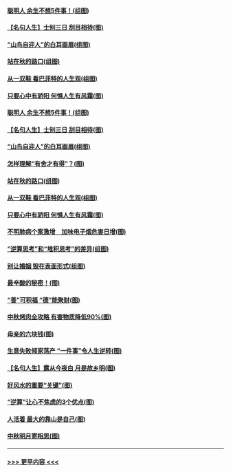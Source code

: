 #### [聪明人 余生不想5件事！(组图)](../pages/p8/907364.md?t=09152144) 
#### [【名句人生】士别三日 刮目相待(图)](../pages/p8/906988.md?t=09152144) 
#### [“山鸟自迎人”的白耳画眉(组图)](../pages/p8/907332.md?t=09152144) 
#### [站在秋的路口(组图)](../pages/p8/906914.md?t=09152144) 
#### [从一双鞋 看巴菲特的人生观(组图)](../pages/p8/907311.md?t=09152144) 
#### [只要心中有骄阳 何惧人生有风霜(图)](../pages/p8/907320.md?t=09152144) 
#### [聪明人 余生不想5件事！(组图)](../pages/p8/907364.md?t=09152144) 
#### [【名句人生】士别三日 刮目相待(图)](../pages/p8/906988.md?t=09152144) 
#### [“山鸟自迎人”的白耳画眉(组图)](../pages/p8/907332.md?t=09152144) 
#### [怎样理解“有舍才有得”？(图)](../pages/p8/906872.md?t=09152144) 
#### [站在秋的路口(组图)](../pages/p8/906914.md?t=09152144) 
#### [从一双鞋 看巴菲特的人生观(组图)](../pages/p8/907311.md?t=09152144) 
#### [只要心中有骄阳 何惧人生有风霜(图)](../pages/p8/907320.md?t=09152144) 
#### [不明肺病个案激增　加味电子烟危害日增(图)](../pages/p8/907307.md?t=09152144) 
#### [“逆算思考”和“堆积思考”的差异(组图)](../pages/p8/907229.md?t=09152144) 
#### [别让婚姻 毁在表面形式(组图)](../pages/p8/907118.md?t=09152144) 
#### [最辛酸的秘密！(图)](../pages/p8/906327.md?t=09152144) 
#### [“善”可积福 “德”能聚财(图)](../pages/p8/906906.md?t=09152144) 
#### [中秋烤肉全攻略 有害物质降低90%(图)](../pages/p8/907227.md?t=09152144) 
#### [母亲的六块钱(图)](../pages/p8/907107.md?t=09152144) 
#### [生意失败倾家荡产 “一件事”令人生逆转(图)](../pages/p8/907101.md?t=09152144) 
#### [【名句人生】露从今夜白 月是故乡明(图)](../pages/p8/906558.md?t=09152144) 
#### [好风水的重要“关键”(图)](../pages/p8/907087.md?t=09152144) 
#### [“逆算”让心不焦虑的3个优点(图)](../pages/p8/907070.md?t=09152144) 
#### [人活着 最大的靠山是自己(图)](../pages/p8/906329.md?t=09152144) 
#### [中秋明月寄相思(图)](../pages/p8/906932.md?t=09152144) 

----
#### [ >>> 更早内容 <<< ](../indexes/p8-earlier.md)
